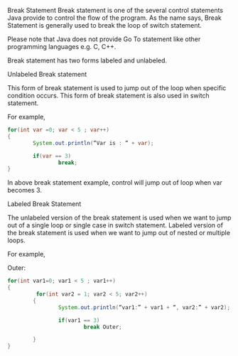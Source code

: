 Break Statement
Break statement is one of the several control statements Java provide to control the flow of the program. As the name says, Break Statement is generally used to break the loop of switch statement.

Please note that Java does not provide Go To statement like other programming languages e.g. C, C++.

Break statement has two forms labeled and unlabeled.

Unlabeled Break statement

This form of break statement is used to jump out of the loop when specific condition occurs. This form of break statement is also used in switch statement.

For example,

```Java
for(int var =0; var < 5 ; var++)
{
        System.out.println(“Var is : “ + var);

        if(var == 3)
                break;
}
```
In above break statement example, control will jump out of loop when var becomes 3.

Labeled Break Statement

The unlabeled version of the break statement is used when we want to jump out of a single loop or single case in switch statement. Labeled version of the break statement is used when we want to jump out of nested or multiple loops.

For example,

Outer:
```Java
for(int var1=0; var1 < 5 ; var1++)
{
         for(int var2 = 1; var2 < 5; var2++)
        {
                System.out.println(“var1:” + var1 + “, var2:” + var2);

                if(var1 == 3)
                        break Outer;

        }
}
```